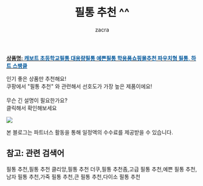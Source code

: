﻿---
layout: post
title:  "필통 추천 ^^"
author: zacra
categories: [ 아이템 ]
tags: [필통 추천,필통 추천 클리앙,필통 추천 더쿠,필통 추천좀,고급 필통 추천,예쁜 필통 추천,남자 필통 추천,가죽 필통 추천,큰 필통 추천,다이소 필통 추천]
image: https://static.coupangcdn.com/image/vendor_inventory/d477/870e2b5b8dbcc4e6915c472c27ecbe9ab357a11ff17dde607925c2d34ee8.jpg 
description: "쿠팡에서 필통 추천 관련 키워드로 가장 고객 선호도가 높은 제품이랍니다."
rating: 4.5
---

<a href="https://link.coupang.com/re/AFFSDP?lptag=AF8407795&pageKey=248911017&itemId=787518631&vendorItemId=4996296666&traceid=V0-153-a195aba2c4d4a591"><b>상품명: <font color='#01579B'>캐보트 초등학교필통 대용량필통 예쁜필통 학용품쇼핑몰추천 파우치형 필통, 하트 스팽클</font></b></a>

인기 좋은 상품만 추천해요!<br/>
쿠팡에서 "필통 추천" 와 관련해서 선호도가 가장 높은 제품이에요!<br/><br/>
무슨 긴 설명이 필요한가요?  
클릭해서 확인해보세요


<a href="https://link.coupang.com/re/AFFSDP?lptag=AF8407795&pageKey=248911017&itemId=787518631&vendorItemId=4996296666&traceid=V0-153-a195aba2c4d4a591"><img src="https://thumbnail7.coupangcdn.com/thumbnails/remote/q89/image/vendor_inventory/59ab/084ccc0aaeaea1145592f5445dcda14ccb40e2a48d3f8485a597f879e662.jpg"></a> 

본 블로그는 파트너스 활동을 통해 일정액의 수수료를 제공받을 수 있습니다.

## 참고: 관련 검색어    
필통 추천,필통 추천 클리앙,필통 추천 더쿠,필통 추천좀,고급 필통 추천,예쁜 필통 추천,남자 필통 추천,가죽 필통 추천,큰 필통 추천,다이소 필통 추천